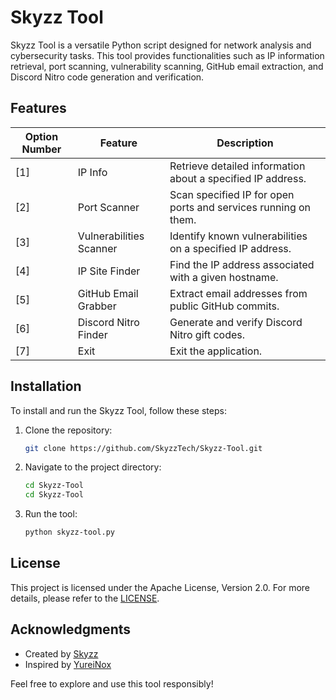 # Skyzz Tool

Skyzz Tool is a versatile Python script designed for network analysis and cybersecurity tasks. This tool provides functionalities such as IP information retrieval, port scanning, vulnerability scanning, GitHub email extraction, and Discord Nitro code generation and verification.

## Features

| Option Number | Feature                        | Description                                                      |
|---------------|--------------------------------|------------------------------------------------------------------|
| [1]           | IP Info                        | Retrieve detailed information about a specified IP address.     |
| [2]           | Port Scanner                   | Scan specified IP for open ports and services running on them.  |
| [3]           | Vulnerabilities Scanner         | Identify known vulnerabilities on a specified IP address.       |
| [4]           | IP Site Finder                 | Find the IP address associated with a given hostname.           |
| [5]           | GitHub Email Grabber           | Extract email addresses from public GitHub commits.              |
| [6]           | Discord Nitro Finder           | Generate and verify Discord Nitro gift codes.                   |
| [7]           | Exit                           | Exit the application.                                           |

## Installation

To install and run the Skyzz Tool, follow these steps:

1. Clone the repository:
   ```bash
   git clone https://github.com/SkyzzTech/Skyzz-Tool.git
   ```
2. Navigate to the project directory:
   ```bash
   cd Skyzz-Tool
   cd Skyzz-Tool
   ```
3. Run the tool:
   ```bash
   python skyzz-tool.py
   ```

## License

This project is licensed under the Apache License, Version 2.0. For more details, please refer to the [LICENSE](http://www.apache.org/licenses/LICENSE-2.0).

## Acknowledgments

- Created by [Skyzz](https://github.com/SkyzzTech)
- Inspired by [YureiNox](https://github.com/YureiNox)

Feel free to explore and use this tool responsibly!
